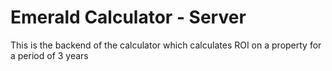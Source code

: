 # Emerald Calculator - Server

This is the backend of the calculator which calculates ROI on a property for a period of 3 years
